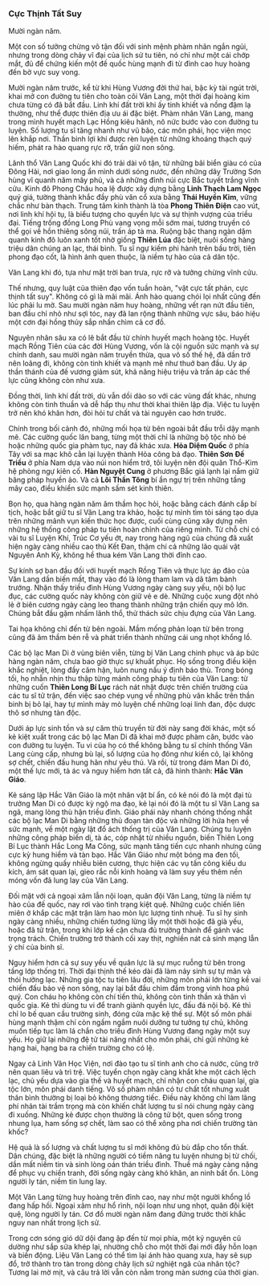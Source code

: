 
### Cực Thịnh Tất Suy

Mười ngàn năm.

Một con số tưởng chừng vô tận đối với sinh mệnh phàm nhân ngắn ngủi, nhưng trong dòng chảy vĩ đại của lịch sử tu tiên, nó chỉ như một cái chớp mắt, đủ để chứng kiến một đế quốc hùng mạnh đi từ đỉnh cao huy hoàng đến bờ vực suy vong.

Mười ngàn năm trước, kể từ khi Hùng Vương đời thứ hai, bậc kỳ tài ngút trời, khai mở con đường tu tiên cho toàn cõi Văn Lang, một thời đại hoàng kim chưa từng có đã bắt đầu. Linh khí đất trời khi ấy tinh khiết và nồng đậm lạ thường, như thể được thiên địa ưu ái đặc biệt. Phàm nhân Văn Lang, mang trong mình huyết mạch Lạc Hồng kiêu hãnh, nô nức bước vào con đường tu luyện. Số lượng tu sĩ tăng nhanh như vũ bão, các môn phái, học viện mọc lên khắp nơi. Thần binh lợi khí được rèn luyện từ những khoáng thạch quý hiếm, phát ra hào quang rực rỡ, trấn giữ non sông.

Lãnh thổ Văn Lang Quốc khi đó trải dài vô tận, từ những bãi biển giàu có của Đông Hải, nơi giao long ẩn mình dưới sóng nước, đến những dãy Trường Sơn hùng vĩ quanh năm mây phủ, và cả những đỉnh núi cực Bắc tuyết trắng vĩnh cửu. Kinh đô Phong Châu hoa lệ được xây dựng bằng **Linh Thạch Lam Ngọc** quý giá, tường thành khắc đầy phù văn cổ xưa bằng **Thái Huyền Kim**, vững chắc như bàn thạch. Trung tâm kinh thành là tòa **Phong Thiên Điện** cao vút, nơi linh khí hội tụ, là biểu tượng cho quyền lực và sự thịnh vượng của triều đại. Tiếng trống đồng Long Phù vang vọng mỗi sớm mai, tương truyền có thể gọi về hồn thiêng sông núi, trấn áp tà ma. Ruộng bậc thang ngàn dặm quanh kinh đô luôn xanh tốt nhờ giống **Thiên Lúa** đặc biệt, nuôi sống hàng triệu dân chúng an lạc, thái bình. Tu sĩ ngự kiếm phi hành trên bầu trời, tiên phong đạo cốt, là hình ảnh quen thuộc, là niềm tự hào của cả dân tộc.

Văn Lang khi đó, tựa như mặt trời ban trưa, rực rỡ và tưởng chừng vĩnh cửu.

Thế nhưng, quy luật của thiên đạo vốn tuần hoàn, "vật cực tất phản, cực thịnh tất suy". Không có gì là mãi mãi. Ánh hào quang chói lọi nhất cũng đến lúc phải lu mờ. Sau mười ngàn năm huy hoàng, những vết rạn nứt đầu tiên, ban đầu chỉ nhỏ như sợi tóc, nay đã lan rộng thành những vực sâu, báo hiệu một cơn đại hồng thủy sắp nhấn chìm cả cơ đồ.

Nguyên nhân sâu xa có lẽ bắt đầu từ chính huyết mạch hoàng tộc. Huyết mạch Rồng Tiên của các đời Hùng Vương, vốn là cội nguồn sức mạnh và sự chính danh, sau mười ngàn năm truyền thừa, qua vô số thế hệ, đã dần trở nên loãng đi, không còn tinh khiết và mạnh mẽ như thuở ban đầu. Uy áp thần thánh của đế vương giảm sút, khả năng hiệu triệu và trấn áp các thế lực cũng không còn như xưa.

Đồng thời, linh khí đất trời, dù vẫn dồi dào so với các vùng đất khác, nhưng không còn tinh thuần và dễ hấp thụ như thời khai thiên lập địa. Việc tu luyện trở nên khó khăn hơn, đòi hỏi tư chất và tài nguyên cao hơn trước.

Chính trong bối cảnh đó, những mối họa từ bên ngoài bắt đầu trỗi dậy mạnh mẽ. Các cường quốc lân bang, từng một thời chỉ là những bộ tộc nhỏ bé hoặc những quốc gia phàm tục, nay đã khác xưa. **Hỏa Diệm Quốc** ở phía Tây với sa mạc khô cằn lại luyện thành Hỏa công bá đạo. **Thiên Sơn Đế Triều** ở phía Nam dựa vào núi non hiểm trở, tôi luyện nên đội quân Thổ-Kim hệ phòng ngự kiên cố. **Hàn Nguyệt Cung** ở phương Bắc giá lạnh lại nắm giữ băng pháp huyền ảo. Và cả **Lôi Thần Tông** bí ẩn ngự trị trên những tầng mây cao, điều khiển sức mạnh sấm sét kinh thiên.

Bọn họ, qua hàng ngàn năm âm thầm học hỏi, hoặc bằng cách đánh cắp bí tịch, hoặc bắt giữ tu sĩ Văn Lang tra khảo, hoặc tự mình tìm tòi sáng tạo dựa trên những mảnh vụn kiến thức học được, cuối cùng cũng xây dựng nên những hệ thống công pháp tu tiên hoàn chỉnh của riêng mình. Từ chỗ chỉ có vài tu sĩ Luyện Khí, Trúc Cơ yếu ớt, nay trong hàng ngũ của chúng đã xuất hiện ngày càng nhiều cao thủ Kết Đan, thậm chí cả những lão quái vật Nguyên Anh Kỳ, không hề thua kém Văn Lang thời đỉnh cao.

Sự kính sợ ban đầu đối với huyết mạch Rồng Tiên và thực lực áp đảo của Văn Lang dần biến mất, thay vào đó là lòng tham lam và dã tâm bành trướng. Nhận thấy triều đình Hùng Vương ngày càng suy yếu, nội bộ lục đục, các cường quốc này không còn giữ vẻ e dè. Những cuộc xung đột nhỏ lẻ ở biên cương ngày càng leo thang thành những trận chiến quy mô lớn. Chúng bắt đầu gặm nhấm lãnh thổ, thử thách sức chịu đựng của Văn Lang.

Tai họa không chỉ đến từ bên ngoài. Mầm mống phản loạn từ bên trong cũng đã âm thầm bén rễ và phát triển thành những cái ung nhọt khổng lồ.

Các bộ lạc Man Di ở vùng biên viễn, từng bị Văn Lang chinh phục và áp bức hàng ngàn năm, chưa bao giờ thực sự khuất phục. Họ sống trong điều kiện khắc nghiệt, lòng đầy căm hận, luôn nung nấu ý định báo thù. Trong bóng tối, họ nhẫn nhịn thu thập từng mảnh công pháp tu tiên của Văn Lang: từ những cuốn **Thiên Long Bí Lục** rách nát nhặt được trên chiến trường của các tu sĩ tử trận, đến việc sao chép vụng về những phù văn khắc trên thần binh bị bỏ lại, hay tự mình mày mò luyện chế những loại linh đan, độc dược thô sơ nhưng tàn độc.

Dưới áp lực sinh tồn và sự căm thù truyền từ đời này sang đời khác, một số kẻ kiệt xuất trong các bộ lạc Man Di đã khai mở được phàm căn, bước vào con đường tu luyện. Tu vi của họ có thể không bằng tu sĩ chính thống Văn Lang cùng cấp, nhưng bù lại, số lượng của họ đông như kiến cỏ, lại không sợ chết, chiến đấu hung hãn như yêu thú. Và rồi, từ trong đám Man Di đó, một thế lực mới, tà ác và nguy hiểm hơn tất cả, đã hình thành: **Hắc Vân Giáo**.

Kẻ sáng lập Hắc Vân Giáo là một nhân vật bí ẩn, có kẻ nói đó là một đại tù trưởng Man Di có được kỳ ngộ ma đạo, kẻ lại nói đó là một tu sĩ Văn Lang sa ngã, mang lòng thù hận triều đình. Giáo phái này nhanh chóng thống nhất các bộ lạc Man Di bằng những thủ đoạn tàn độc và những lời hứa hẹn về sức mạnh, về một ngày lật đổ ách thống trị của Văn Lang. Chúng tu luyện những công pháp biến dị, tà ác, cóp nhặt từ nhiều nguồn, biến Thiên Long Bí Lục thành Hắc Long Ma Công, sức mạnh tăng tiến cực nhanh nhưng cũng cực kỳ hung hiểm và tàn bạo. Hắc Vân Giáo như một bóng ma đen tối, không ngừng quấy nhiễu biên cương, thực hiện các vụ tấn công kiểu du kích, ám sát quan lại, gieo rắc nỗi kinh hoàng và làm suy yếu thêm nền móng vốn đã lung lay của Văn Lang.

Đối mặt với cả ngoại xâm lẫn nội loạn, quân đội Văn Lang, từng là niềm tự hào của đế quốc, nay rơi vào tình trạng kiệt quệ. Những cuộc chiến liên miên ở khắp các mặt trận làm hao mòn lực lượng tinh nhuệ. Tu sĩ hy sinh ngày càng nhiều, những chiến tướng lừng lẫy một thời hoặc đã già yếu, hoặc đã tử trận, trong khi lớp kế cận chưa đủ trưởng thành để gánh vác trọng trách. Chiến trường trở thành cối xay thịt, nghiền nát cả sinh mạng lẫn ý chí của binh sĩ.

Nguy hiểm hơn cả sự suy yếu về quân lực là sự mục ruỗng từ bên trong tầng lớp thống trị. Thời đại thịnh thế kéo dài đã làm nảy sinh sự tự mãn và thói hưởng lạc. Những gia tộc tu tiên lâu đời, những môn phái lớn từng kề vai chiến đấu bảo vệ non sông, nay lại bắt đầu chìm đắm trong vinh hoa phú quý. Con cháu họ không còn chí tiến thủ, không còn tinh thần xả thân vì quốc gia. Kẻ thì dùng tu vi để tranh giành quyền lực, đấu đá nội bộ. Kẻ thì chỉ lo bế quan cầu trường sinh, đóng cửa mặc kệ thế sự. Một số môn phái hùng mạnh thậm chí còn ngấm ngầm nuôi dưỡng tư tưởng tự chủ, không muốn tiếp tục làm lá chắn cho triều đình Hùng Vương đang ngày một suy yếu. Họ giữ lại những đệ tử tài năng nhất cho môn phái, chỉ gửi những kẻ hạng hai, hạng ba ra chiến trường cho có lệ.

Ngay cả Linh Vân Học Viện, nơi đào tạo tu sĩ tinh anh cho cả nước, cũng trở nên quan liêu và trì trệ. Việc tuyển chọn ngày càng khắt khe một cách lệch lạc, chủ yếu dựa vào gia thế và huyết mạch, chỉ nhận con cháu quan lại, gia tộc lớn, môn phái danh tiếng. Vô số phàm nhân có tư chất tốt nhưng xuất thân bình thường bị loại bỏ không thương tiếc. Điều này không chỉ làm lãng phí nhân tài trầm trọng mà còn khiến chất lượng tu sĩ nói chung ngày càng đi xuống. Những kẻ được chọn thường là công tử bột, quen sống trong nhung lụa, ham sống sợ chết, làm sao có thể xông pha nơi chiến trường tàn khốc?

Hệ quả là số lượng và chất lượng tu sĩ mới không đủ bù đắp cho tổn thất. Dân chúng, đặc biệt là những người có tiềm năng tu luyện nhưng bị từ chối, dần mất niềm tin và sinh lòng oán thán triều đình. Thuế má ngày càng nặng để phục vụ chiến tranh, đời sống ngày càng khó khăn, an ninh bất ổn. Lòng người ly tán, niềm tin lung lay.

Một Văn Lang từng huy hoàng trên đỉnh cao, nay như một người khổng lồ đang hấp hối. Ngoại xâm như hổ rình, nội loạn như ung nhọt, quân đội kiệt quệ, lòng người ly tán. Cơ đồ mười ngàn năm đang đứng trước thời khắc nguy nan nhất trong lịch sử.

Trong cơn sóng gió dữ dội đang ập đến từ mọi phía, một kỷ nguyên cũ dường như sắp sửa khép lại, nhường chỗ cho một thời đại mới đầy hỗn loạn và biến động. Liệu Văn Lang có thể tìm lại ánh hào quang xưa, hay sẽ sụp đổ, trở thành tro tàn trong dòng chảy lịch sử nghiệt ngã của nhân tộc? Tương lai mờ mịt, và câu trả lời vẫn còn nằm trong màn sương của thời gian.
